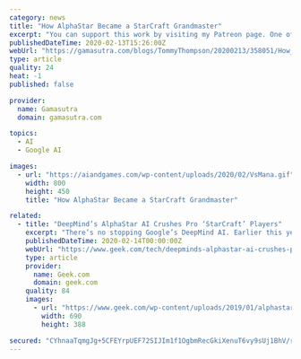 ```yaml
---
category: news
title: "How AlphaStar Became a StarCraft Grandmaster"
excerpt: "You can support this work by visiting my Patreon page. One of the biggest headlines in AI research for 2019 was the unveiling of AlphaStar - Google DeepMind's project to create the worlds best player of Blizzard's real-time strategy game StarCraft II. After shocking the world in January as the system defeated two high ranking players in closed ..."
publishedDateTime: 2020-02-13T15:26:00Z
webUrl: "https://gamasutra.com/blogs/TommyThompson/20200213/358051/How_AlphaStar_Became_a_StarCraft_Grandmaster.php"
type: article
quality: 24
heat: -1
published: false

provider:
  name: Gamasutra
  domain: gamasutra.com

topics:
  - AI
  - Google AI

images:
  - url: "https://aiandgames.com/wp-content/uploads/2020/02/VsMana.gif"
    width: 800
    height: 450
    title: "How AlphaStar Became a StarCraft Grandmaster"

related:
  - title: "DeepMind’s AlphaStar AI Crushes Pro ‘StarCraft’ Players"
    excerpt: "There’s no stopping Google’s DeepMind AI. Earlier this year the artificial intelligence platform recently shut out two professional StarCraft players in a 5-0 defeat. And now a report on The ..."
    publishedDateTime: 2020-02-14T00:00:00Z
    webUrl: "https://www.geek.com/tech/deepminds-alphastar-ai-crushes-pro-starcraft-players-1771485/"
    type: article
    provider:
      name: Geek.com
      domain: geek.com
    quality: 84
    images:
      - url: "https://www.geek.com/wp-content/uploads/2019/01/alphastar-9.jpg"
        width: 690
        height: 388

secured: "CYhnaaTqmgJg+5CFEYrpUEF72SIJIm1f1OgbmRecGkiXenuT6vy9sUj1BhV/rxh/ABcQIAEwdtDdEdaKnizZIeNHHsSPiEfVfyiBFu0iN6auEiY5APMkExQ1+B/vMJbh4IX2iZBF5HZT8Qf69m+N6FVi1Peeo0Jgd9KJwtauhDi8ghmDRevfu5QC8ANpBbZ5srVN8B3N2W5oTY33fhupmXUaVKACNcTMPvjqYkGILbv+yp8YaUL63GuY0U+N93QgpTbrYalJTyNEEHIC+LNaNQzoLkov/NidCD53fZ5IGooujCKnE49MkN0Eua4scmI8;fXcr21niWu0d4W7kN242mw=="
---
```


